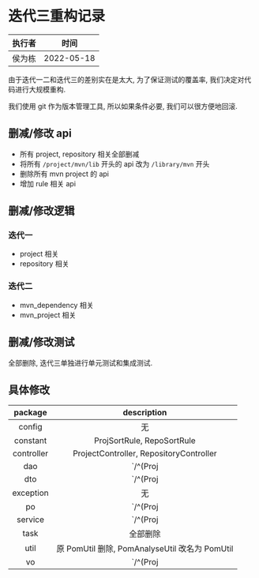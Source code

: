 # 迭代三重构记录

| 执行者 | 时间 |
| :---: | :---: |
| 侯为栋 | 2022-05-18 |

由于迭代一二和迭代三的差别实在是太大, 为了保证测试的覆盖率, 我们决定对代码进行大规模重构.

我们使用 git 作为版本管理工具, 所以如果条件必要, 我们可以很方便地回滚.

## 删减/修改 api

- 所有 project, repository 相关全部删减
- 将所有 `/project/mvn/lib` 开头的 api 改为 `/library/mvn` 开头
- 删除所有 mvn project 的 api
- 增加 rule 相关 api

## 删减/修改逻辑

### 迭代一

- project 相关
- repository 相关

### 迭代二

- mvn_dependency 相关
- mvn_project 相关

## 删减/修改测试

全部删除, 迭代三单独进行单元测试和集成测试.

## 具体修改

| package | description |
| :---: | :---: |
| config | 无 |
| constant | ProjSortRule, RepoSortRule |
| controller | ProjectController, RepositoryController |
| dao | `/^(Proj|Repo)\w*$/gi` |
| dto | `/^(Proj|Repo)\w*DTO$/gi` |
| exception | 无 |
| po | `/^(Proj|Repo)\w*PO$/gi` |
| service | `/^(Proj|Repo)\w*Service(Impl)?$/gi` |
| task | 全部删除 |
| util | 原 PomUtil 删除, PomAnalyseUtil 改名为 PomUtil |
| vo | `/^(Proj|Repo)\w*VO$/gi` |
